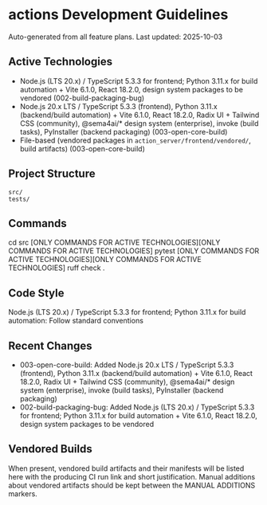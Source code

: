 # actions Development Guidelines

Auto-generated from all feature plans. Last updated: 2025-10-03

## Active Technologies
- Node.js (LTS 20.x) / TypeScript 5.3.3 for frontend; Python 3.11.x for build automation + Vite 6.1.0, React 18.2.0, design system packages to be vendored (002-build-packaging-bug)
- Node.js 20.x LTS / TypeScript 5.3.3 (frontend), Python 3.11.x (backend/build automation) + Vite 6.1.0, React 18.2.0, Radix UI + Tailwind CSS (community), @sema4ai/* design system (enterprise), invoke (build tasks), PyInstaller (backend packaging) (003-open-core-build)
- File-based (vendored packages in `action_server/frontend/vendored/`, build artifacts) (003-open-core-build)

## Project Structure
```
src/
tests/
```

## Commands
cd src [ONLY COMMANDS FOR ACTIVE TECHNOLOGIES][ONLY COMMANDS FOR ACTIVE TECHNOLOGIES] pytest [ONLY COMMANDS FOR ACTIVE TECHNOLOGIES][ONLY COMMANDS FOR ACTIVE TECHNOLOGIES] ruff check .

## Code Style
Node.js (LTS 20.x) / TypeScript 5.3.3 for frontend; Python 3.11.x for build automation: Follow standard conventions

## Recent Changes
- 003-open-core-build: Added Node.js 20.x LTS / TypeScript 5.3.3 (frontend), Python 3.11.x (backend/build automation) + Vite 6.1.0, React 18.2.0, Radix UI + Tailwind CSS (community), @sema4ai/* design system (enterprise), invoke (build tasks), PyInstaller (backend packaging)
- 002-build-packaging-bug: Added Node.js (LTS 20.x) / TypeScript 5.3.3 for frontend; Python 3.11.x for build automation + Vite 6.1.0, React 18.2.0, design system packages to be vendored

<!-- MANUAL ADDITIONS START -->
<!-- MANUAL ADDITIONS END -->
## Vendored Builds
When present, vendored build artifacts and their manifests will be listed here with the producing CI run link and
short justification. Manual additions about vendored artifacts should be kept between the MANUAL ADDITIONS markers.

